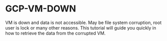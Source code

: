 # GCP-VM-DOWN
VM is down and data is not accessible. May be file system corruption, root user is lock or many other reasons. This tutorial will guide you quickly in how to retrieve the data from the corrupted VM.
